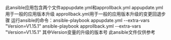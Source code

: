 此ansible应用包含两个文件appupdate.yml和approllback.yml
appupdate.yml用于一般的应用版本升级
approllback.yml用于一般的应用版本升级的变更回退步骤
运行ansible的命令：ansible-playbook appupdate.yml --extra-vars "Version=V1.15.1"
                   ansible-playbook approllback.yml --extra-vars "Version=V1.15.1"
其中Version变量的升级的版本号
此ansible文件仅供参考
